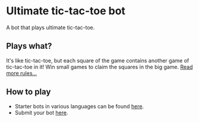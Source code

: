 # Ultimate tic-tac-toe bot
A bot that plays ultimate tic-tac-toe.

## Plays what?
It's like tic-tac-toe, but each square of the game contains another game of tic-tac-toe in it! Win small games to claim the squares in the big game. [Read more rules...](https://docs.riddles.io/ultimate-tic-tac-toe/rules)

## How to play
 - Starter bots in various languages can be found [here](https://playground.riddles.io/competitions/ultimate-tic-tac-toe/how-to-play).
 - Submit your bot [here](https://playground.riddles.io/competitions/ultimate-tic-tac-toe).
